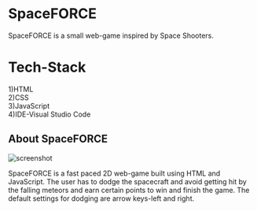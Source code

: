 # SpaceFORCE
SpaceFORCE is a small web-game inspired by Space Shooters.

# Tech-Stack
1)HTML  
2)CSS \
3)JavaScript \
4)IDE-Visual Studio Code

##  About SpaceFORCE
![screenshot](https://user-images.githubusercontent.com/46958933/133915995-ddc4bab7-a50b-4397-a396-1b22be26b782.png)

SpaceFORCE is a fast paced 2D web-game built using HTML and JavaScript. The user has to dodge the spacecraft and avoid getting hit by the falling meteors and earn certain points to win and finish the game. The default settings for dodging are arrow keys-left and right.
